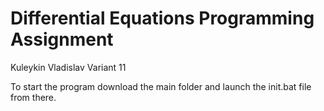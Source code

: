 # Differential Equations Programming Assignment
Kuleykin Vladislav
Variant 11

To start the program download the main folder and launch the init.bat file from there.
